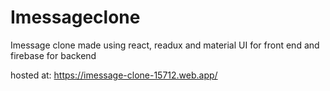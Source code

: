 # Imessageclone
Imessage clone made using react, readux and material UI for front end and firebase for backend

hosted at: https://imessage-clone-15712.web.app/
